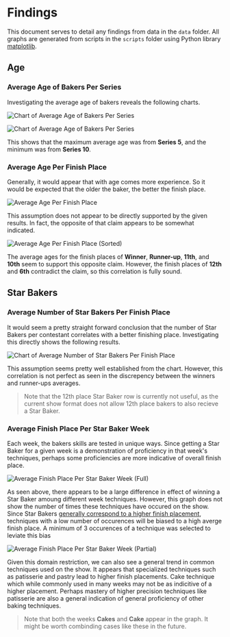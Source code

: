 # Findings

This document serves to detail any findings from data in the `data` folder. All graphs are generated from scripts in the `scripts` folder using Python library [matplotlib](https://matplotlib.org/).

## Age

### Average Age of Bakers Per Series

Investigating the average age of bakers reveals the following charts.

![Chart of Average Age of Bakers Per Series](figures/ages.png)


![Chart of Average Age of Bakers Per Series](figures/agesSorted.png)

This shows that the maximum average age was from **Series 5**, and the minimum was from **Series 10**.

### Average Age Per Finish Place

Generally, it would appear that with age comes more experience. So it would be expected that the older the baker, the better the finish place.

![Average Age Per Finish Place](figures/avgAgePerFinishPlace.png)

This assumption does not appear to be directly supported by the given results. In fact, the opposite of that claim appears to be somewhat indicated.

![Average Age Per Finish Place (Sorted)](figures/avgAgePerFinishPlaceSorted.png)

The average ages for the finish places of **Winner**, **Runner-up**, **11th**, and **10th** seem to support this opposite claim. However, the finish places of **12th** and **6th** contradict the claim, so this correlation is fully sound.

## Star Bakers

### Average Number of Star Bakers Per Finish Place

It would seem a pretty straight forward conclusion that the number of Star Bakers per contestant correlates with a better finishing place. Investigating this directly shows the following results.

![Chart of Average Number of Star Bakers Per Finish Place](figures/starBakerAvgPerFinish.png)

This assumption seems pretty well established from the chart. However, this correlation is not perfect as seen in the discrepency between the winners and runner-ups averages. 

> Note that the 12th place Star Baker row is currently not useful, as the current show format does not allow 12th place bakers to also recieve a Star Baker. 

### Average Finish Place Per Star Baker Week

Each week, the bakers skills are tested in unique ways. Since getting a Star Baker for a given week is a demonstration of proficiency in that week's techniques, perhaps some proficiencies are more indicative of overall finish place.

![Average Finish Place Per Star Baker Week (Full)](figures/avgFinishPlacePerStarBakerWeekFull.png)

As seen above, there appears to be a large difference in effect of winning a Star Baker amoung different week techniques. However, this graph does not show the number of times these techniques have occured on the show. Since Star Bakers [generally correspond to a higher finish placement](#average-number-of-star-bakers-per-finish-place), techniques with a low number of occurences will be biased to a high averge finish place. A minimum of 3 occurences of a technique was selected to leviate this bias

![Average Finish Place Per Star Baker Week (Partial)](figures/avgFinishPlacePerStarBakerWeekPartial.png)

Given this domain restriction, we can also see a general trend in common techniques used on the show. It appears that specialized techniques such as patisserie and pastry lead to higher finish placements. Cake technique which while commonly used in many weeks may not be as indicitive of a higher placement. Perhaps mastery of higher precision techniques like patisserie are also a general indication of general proficiency of other baking techniques.

> Note that both the weeks **Cakes** and **Cake** appear in the graph. It might be worth combinding cases like these in the future. 